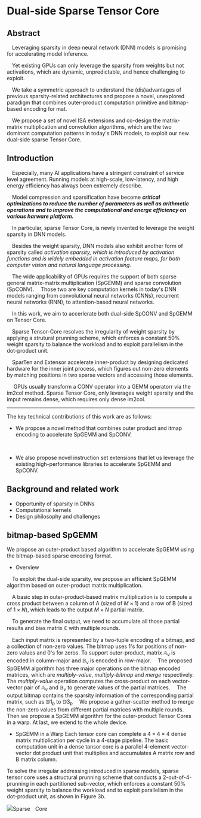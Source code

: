 # Dual-side Sparse Tensor Core

## Abstract

&emsp;Leveraging sparsity in deep neural network (DNN) models is promising for accelerating model inference.

&emsp;Yet existing GPUs can only leverage the sparsity from weights but not activations, which are dynamic, unpredictable, and hence challenging to exploit.

&emsp;We take a symmetric approach to understand the (dis)advantages of previous sparsity-related architectures and propose a novel, unexplored paradigm that combines outer-product computation primitive and bitmap-based encoding for mat.

&emsp;We propose a set of novel ISA extensions and co-design the matrix-matrix multiplication and convolution algorithms, which are the two dominant computation patterns in today's DNN models, to exploit our new dual-side sparse Tensor Core.

## Introduction

&emsp;Especially, many AI applications have a stringent constraint of service level agreement. Running models at high-scale, low-latency, and high energy efficiency has always been extremely describe.

&emsp;Model compression and sparsification have become ***critical optimizations to reduce the number of parameters as well as arithmetic operations and to improve the computational and energe efficiency on various harware platform.***

&emsp;In particular, sparse Tensor Core, is newly invented to leverage the weight sparsity in DNN models.

&emsp;Besides the weight sparsity, DNN models also exhibit another form of sparsity called *activation sparsity, which is introduced by activation functions and is widely embedded in activation feature maps, for both computer vision and natural language processing.*

&emsp;The wide applicability of GPUs requires the support of both sparse general matrix-matrix multiplication (SpGEMM) and sparse convolution (SpCONV).
&emsp;Those two are key computation kernels in today's DNN models ranging from convolutional neural networks (CNNs), recurrent neural networks (RNN), to attention-based neural networks.

&emsp;In this work, we aim to accerlerate both dual-side SpCONV and SpGEMM on Tensor Core.

&emsp;Sparse Tensor-Core resolves the irregularity of weight sparsity by applying a strutural prunning scheme, which enforces a constant $50\%$ weight sparsity to balance the workload and to exploit parallelism in the dot-product unit.

&emsp;SparTen and Extensor accelerate inner-product by designing dedicated hardware for the inner joint process, which figures out non-zero elements by matching positions in two sparse vectors and accessing those elements.

&emsp; GPUs usually transform a CONV operator into a GEMM operatorr via the im2col method. Sparse Tensor Core, only leverages weight sparsity and the imput remains dense, which requires only dense im2col.

---
The key technical contributions of this work are as follows:

+ We propose a novel method that combines outer product and itmap encoding to accelerate SpGEMM and SpCONV.

</br>

+ We also propose novel instruction set extensions that let us leverage the existing high-performance libraries to accelerate SpGEMM and SpCONV.

## Background and related work

+ Opportunity of sparsity in DNNs
+ Computational kernels
+ Design philosophy and challenges

## bitmap-based SpGEMM

We propose an outer-product based algorithm to accelerate SpGEMM using the bitmap-based sparse encoding format.

+ Overview 

&emsp;To exploit the dual-side sparsity, we propose an efficient SpGEMM algorithm based on outer-product matrix multiplication. 

&emsp;A basic step in outer-product-based matrix multiplication is to compute a cross product between a column of A (sized of $M\times1$) and a row of B (sized of $1\times N$), which leads to the output $M\times N$ partial matrix.

&emsp;To generate the final output, we need to accumulate all those partial results and bias matrix $\mathbb{C}$ with multiple rounds.

&emsp;Each input matrix is represented by a two-tuple encoding of a bitmap, and a collection of non-zero values. The bitmap uses 1's for positions of non-zero values and 0's for zeros. To support outer-product, matrix $\mathbb{A}_v$ is encoded in column-major and $\mathbb{B}_v$ is encoded in row-major.
&emsp;The proposed SpGEMM algorithm has three major operations on the bitmap encoded matrices, which are *multiply-value*, *multiply-bitmap* and *merge* respectively. The *multiply-value* operation computes the cross-product on each vector-vector pair of $\mathbb{A}_v$ and $\mathbb{B}_v$ to generate values of the partial matrices.
&emsp;The output bitmap contains the sparsity information of the corresponding partial matrix, such as $\mathbb{D}1_b$ to $\mathbb{D}3_b$
&emsp;We propose a gather-scatter method to merge the non-zero values from different partial matrices with multiple rounds. Then we propose a SpGEMM algorithm for the outer-product  Tensor Cores in a warp. At last, we extend to the whole device.

+ SpGEMM in a Warp
 Each tensor core can complete a $4\times 4\times 4$ dense matrix multiplication per cycle in a 4-stage pipeline. The basic computation unit in a dense tansor core is a parallel 4-element vector-vector dot product unit that multiplies and accumulates A matrix row and B matrix column.

 To solve the irregular addressing introduced in sparse models, sparse tensor core uses a structural prunning scheme that conducts a 2-out-of-4-prunning in each partitioned sub-vector, which enforces a constant $50\%$ weight sparsity to balance the workload and to exploit parallelism in the dot-product unit, as shown in Figure 3b. 

 ![Sparse　Core]()